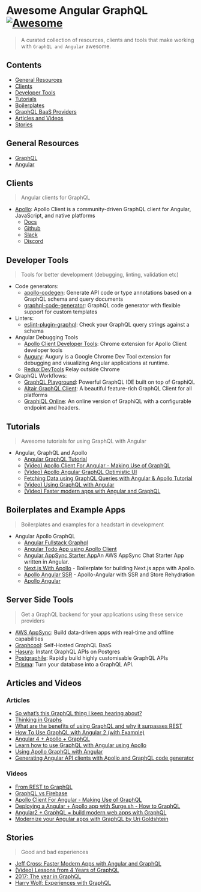 # Awesome Angular GraphQL [![Awesome](https://cdn.rawgit.com/sindresorhus/awesome/d7305f38d29fed78fa85652e3a63e154dd8e8829/media/badge.svg)](https://github.com/sindresorhus/awesome)

> A curated collection of resources, clients and tools that make working with `GraphQL and Angular` awesome.

## Contents

- [General Resources](#general-resources)
- [Clients](#clients)
- [Developer Tools](#developer-tools)
- [Tutorials](#tutorials)
- [Boilerplates](#boilerplates-and-example-apps)
- [GraphQL BaaS Providers](#graphql-baas-providers)
- [Articles and Videos](#articles-and-videos)
- [Stories](#stories)

## General Resources

- [GraphQL](http://graphql.org/learn/)
- [Angular](http://angular.io)

## Clients

> Angular clients for GraphQL

- [Apollo](https://www.apollographql.com/): Apollo Client is a community-driven GraphQL client for Angular, JavaScript, and native platforms
  - [Docs](https://www.apollographql.com/docs/angular/)
  - [Github](https://github.com/apollographql)
  - [Slack](https://www.apollographql.com/slack)
  - [Discord](https://discord.gg/0ZcbPKXt5bX40xsQ)
  

## Developer Tools

> Tools for better development (debugging, linting, validation etc)

- Code generators:
  - [apollo-codegen](https://github.com/apollographql/apollo-codegen): Generate API code or type annotations based on a GraphQL schema and query documents
  - [graphql-code-generator](https://github.com/dotansimha/graphql-code-generator): GraphQL code generator with flexible support for custom templates
- Linters:
  - [eslint-plugin-graphql](https://github.com/apollographql/eslint-plugin-graphql): Check your GraphQL query strings against a schema
- Angular Debugging Tools
  - [Apollo Client Developer Tools](https://chrome.google.com/webstore/detail/apollo-client-developer-t/jdkknkkbebbapilgoeccciglkfbmbnfm): Chrome extension for Apollo Client developer tools
  - [Augury](https://chrome.google.com/webstore/detail/augury/elgalmkoelokbchhkhacckoklkejnhcd): Augury is a Google Chrome Dev Tool extension for debugging and visualizing Angular applications at runtime.
  - [Redux DevTools](https://chrome.google.com/webstore/detail/redux-devtools/lmhkpmbekcpmknklioeibfkpmmfibljd?hl=en)
  Relay outside Chrome
- GraphQL Workflows:
  - [GraphQL Playground](https://github.com/graphcool/graphql-playground): Powerful GraphQL IDE built on top of GraphiQL
  - [Altair GraphQL Client](https://altair.sirmuel.design/): A beautiful feature-rich GraphQL Client for all platforms
  - [GraphiQL Online](https://graphiql-online.com): An online version of GraphiQL with a configurable endpoint and headers.

## Tutorials

> Awesome tutorials for using GraphQL with Angular

- Angular, GraphQL and Apollo
  - [Angular GraphQL Tutorial](https://www.howtographql.com/angular-apollo/0-introduction/)
  - [(Video) Apollo Client For Angular - Making Use of GraphQL](https://www.youtube.com/watch?v=dp_64aX_6jI)
  - [(Video) Apollo Angular GraphQL Optimistic UI](https://www.youtube.com/watch?v=Wc7bJ2uv694)
  - [Fetching Data using GraphQL Queries with Angular & Apollo Tutorial](https://www.howtographql.com/angular-apollo/2-queries-loading-links)
  - [(Video) Using GraphQL with Angular](https://www.youtube.com/watch?v=-ONW7mDg0-o)
  - [(Video) Faster modern apps with Angular and GraphQL](https://www.youtube.com/watch?v=Xx39bv-5ojA)

## Boilerplates and Example Apps

> Boilerplates and examples for a headstart in development

- Angular Apollo GraphQL
  - [Angular Fullstack Graphql](https://github.com/graphql-boilerplates/angular-fullstack-graphql)
  - [Angular Todo App using Apollo Client](https://github.com/WickedBrat/hasura-angular-todo)
  - [Angular AppSync Starter App](https://github.com/aws-samples/aws-mobile-appsync-chat-starter-angular)An AWS AppSync Chat Starter App written in Angular.
  - [Next.js With Apollo](https://github.com/zeit/next.js/tree/master/examples/with-apollo) - Boilerplate for building Next.js apps with Apollo.
  - [Apollo Angular SSR](https://github.com/kamilkisiela/apollo-angular-ssr) - Apollo-Angular with SSR and Store Rehydration
  - [Apollo Angular](https://github.com/apollographql/apollo-angular)

## Server Side Tools

> Get a GraphQL backend for your applications using these service providers

- [AWS AppSync](https://aws.amazon.com/appsync/): Build data-driven apps with real-time and offline capabilities
- [Graphcool](https://graph.cool): Self-Hosted GraphQL BaaS
- [Hasura](https://hasura.io): Instant GraphQL APIs on Postgres
- [Postgraphile](https://www.graphile.org): Rapidly build highly customisable GraphQL APIs
- [Prisma](https://www.prisma.io/): Turn your database into a GraphQL API.

## Articles and Videos

### Articles

- [So what’s this GraphQL thing I keep hearing about?](https://medium.freecodecamp.org/so-whats-this-graphql-thing-i-keep-hearing-about-baf4d36c20cf)
- [Thinking in Graphs](http://graphql.org/learn/thinking-in-graphs/)
- [What are the benefits of using GraphQL and why it surpasses REST](https://blog.hellocomet.co/graphql-benefits-api/)
- [How To Use GraphQL with Angular 2 (with Example)](https://gearheart.io/blog/how-to-use-graphql-with-angular-2-with-example/)
- [Angular 4 + Apollo + GraphQL](https://qiita.com/alokrawat050/items/7fc8a240e047ea6c2e06)
- [Learn how to use GraphQL with Angular using Apollo](https://malcoded.com/posts/graphql-with-angular-apollo)
- [Using Apollo GraphQL with Angular](https://g00glen00b.be/apollo-graphql-angular)
- [Generating Angular API clients with Apollo and GraphQL code generator](https://angular.schule/blog/2018-06-apollo-graphql-code-generator)

### Videos

- [From REST to GraphQL](https://www.youtube.com/watch?v=ntBU5UXGbM8)
- [GraphQL vs Firebase](https://www.prisma.io/blog/graphql-vs-firebase-496498546142/)
- [Apollo Client For Angular - Making Use of GraphQL](https://codingthesmartway.com/apollo-client-for-angular-making-use-of-graphql/)
- [Deploying a Angular + Apollo app with Surge.sh - How to GraphQL](https://www.howtographql.com/angular-apollo/10-deploying/)
- [Angular2 + GraphQL = build modern web apps with GraphQL](https://www.youtube.com/watch?v=g1ZxxpmBCnE)
- [Modernize your Angular apps with GraphQL by Uri Goldshtein](https://www.youtube.com/watch?v=E8feZBidZcs)

## Stories

> Good and bad experiences

- [Jeff Cross: Faster Modern Apps with Angular and GraphQL](https://www.graphql.com/articles/angular-graphql-faster-modern-apps)
- [(Video) Lessons from 4 Years of GraphQL](https://www.youtube.com/watch?v=zVNrqo9XGOs)
- [2017: The year in GraphQL](https://dev-blog.apollodata.com/2017-the-year-in-graphql-124a050d04c6)
- [Harry Wolf: Experiences with GraphQL](http://hswolff.com/blog/experiences-with-graphql/)
